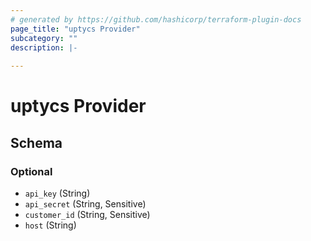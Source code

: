 ```yaml
---
# generated by https://github.com/hashicorp/terraform-plugin-docs
page_title: "uptycs Provider"
subcategory: ""
description: |-
  
---
```


# uptycs Provider





<!-- schema generated by tfplugindocs -->
## Schema

### Optional

- `api_key` (String)
- `api_secret` (String, Sensitive)
- `customer_id` (String, Sensitive)
- `host` (String)
